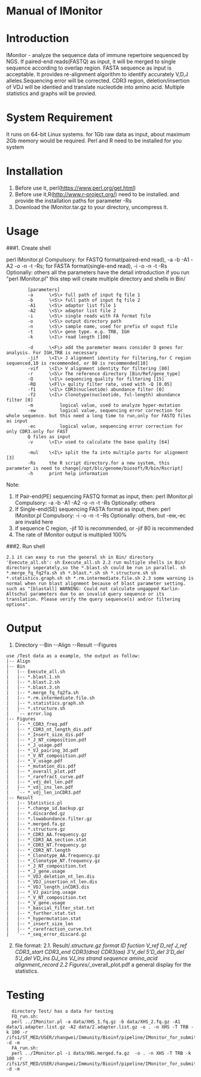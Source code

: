 Manual of IMonitor
=====
# Introduction

IMonitor - analyze the sequence data of immune repertoire sequenced by NGS. If paired-end reads(FASTQ) as input, it will be merged to single sequence according to overlap region. FASTA sequence as input is acceptable. It provides re-alignment algorithm to identify accurately V,D,J alleles.Sequencing error will be corrected. CDR3 region, deletion/insertion of VDJ will be identied and translate nucleotide into amino acid. Multiple statistics and graphs will be provied.

# System Requirement

It runs on 64-bit Linux systems. for 1Gb raw data as input, about maximum 2Gb memory would be required.
Perl and R need to be installed for you system

# Installation

   1. Before use it, perl(https://www.perl.org/get.html)
   2. Before use it,R(http://www.r-project.org/) need to be installed. and provide the installation paths for parameter -Rs
   3. Download the IMonitor.tar.gz to your directory, uncompress it.

# Usage

###1. Create shell
   
   perl IMonitor.pl
        Compulsory: for FASTQ format(paired-end read), -a -b -A1 -A2 -o -n -t -Rs; for FASTA format(single-end read), -i -o -n -t -Rs
        Optionally: others
        all the parameters have the detail introduction if you run "perl IMonitor.pl"
   this step will create multiple directory and shells in Bin/
       
            [parameters]
            -a      \<S\> full path of input fq file 1
            -b      \<S\> full path of input fq file 2
            -A1     \<S\> adaptor list file 1
            -A2     \<S\> adaptor list file 2
            -i      \<S\> single reads with FA format file
            -o      \<S\> output directory path
            -n      \<S\> sample name, used for prefix of ouput file
            -t      \<S\> gene type. e.g. TRB, IGH
            -k      \<I\> read length [100]

            -d      \<F\> add the paremeter means consider D genes for analysis. For IGH,TRB is necessary
            -jif    \<I\> J alignment identity for filtering,for C region sequenced,10 is recommended, or 80 is recommended[10]
            -vif    \<I\> V alignment identity for filtering [80]
            -r      \<S\> The reference directory [Bin/Ref/gene_type]
            -Q      \<I\> sequencing quality for filtering [15]
            -RQ     \<Fl\> qulity filter rate, used with -Q [0.05]
            -f1     \<I\> CDR3(nucleotide) abundance filter [0]
            -f2     \<I\> Clonotype(nucleotide, ful-length) abundance filter [0]
            -m          logical value, used to analyze hyper-mutation
            -ew         logical value, sequencing error correction for whole sequence. but this need a long time to run,only for FASTQ files as input
            -ec         logical value, sequencing error correction for only CDR3.only for FAST
            Q files as input
            -v      \<I\> used to calculate the base quality [64]

            -mul    \<I\> split the fa into multiple parts for alignment [3]
            -Rs     the R script directory.for a new system, this parameter is need to change[/opt/blc/genome/biosoft/R/bin/Rscript]
            -h      print help information

   Note:
   1. If  Pair-end(PE) sequencing FASTQ format as input, then:
      perl IMonitor.pl
      Compulsory: -a -b -A1 -A2 -o -n -t -Rs
      Optionally: others
   2. If Single-end(SE) sequencing FASTA format as input, then:
      perl IMonitor.pl
      Compulsory: -i -o -n -t -Rs
      Optionally: others, but -ew,-ec are invalid here
   3. if sequence C region, -jif 10 is recommended, or -jif 80 is recommended
   4. The rate of IMonitor output is multipled 100%


###2. Run shell
   
   `2.1 it can easy to run the general sh in Bin/ directory 'Execute_all.sh': sh Execute_all.sh
   2.2 run multiple shells in Bin/ directory seperately,so the *.blast.sh could be run in parallel.
            sh *.merge_fq_fq2fa.sh
            sh *.blast.*.sh
            sh *.structure.sh
            sh *.statistics.graph.sh
            sh *.rm.intermediate.file.sh
   2.3 some warning is normal when run blast alignment because of blast parameter setting. such as "[blastall] WARNING: Could not calculate ungapped Karlin-Altschul parameters due to an invalid query sequence or its translation. Please verify the query sequence(s) and/or filtering options".`

# Output

   1. Directory
        --Bin
        --Align
        --Result
        --Figures

    use /Test data as a example, the output as follow:
    |-- Align
    |-- Bin
    |   |-- Execute_all.sh
    |   |-- *.blast.1.sh
    |   |-- *.blast.2.sh
    |   |-- *.blast.3.sh
    |   |-- *.merge_fq_fq2fa.sh
    |   |-- *.rm.intermediate.file.sh
    |   |-- *.statistics.graph.sh
    |   |-- *.structure.sh
    |   `-- error.log
    |-- Figures
    |   |-- *_CDR3_freq.pdf
    |   |-- *_CDR3_nt_length_dis.pdf
    |   |-- *_Insert_size_dis.pdf
    |   |-- *_J_NT_composition.pdf
    |   |-- *_J_usage.pdf
    |   |-- *_VJ_pairing_3d.pdf
    |   |-- *_V_NT_composition.pdf
    |   |-- *_V_usage.pdf
    |   |-- *_mutation_dis.pdf
    |   |-- *_overall_plot.pdf
    |   |-- *_rarefract_curve.pdf
    |   |-- *_vdj_del_len.pdf
    |   |-- *_vdj_ins_len.pdf
    |   `-- *_vdj_len_inCDR3.pdf
    |-- Result
    |   |-- Statistics.pl
    |   |-- *.change_id.backup.gz
    |   |-- *.discarded.gz
    |   |-- *.lowabundance.filter.gz
    |   |-- *.merged.fa.gz
    |   |-- *.structure.gz
    |   |-- *_CDR3_AA.frequency.gz
    |   |-- *_CDR3_AA_section.stat
    |   |-- *_CDR3_NT.frequency.gz
    |   |-- *_CDR3_NT.length
    |   |-- *_Clonotype_AA.frequency.gz
    |   |-- *_Clonotype_NT.frequency.gz
    |   |-- *_J_NT_composition.txt
    |   |-- *_J_gene.usage
    |   |-- *_VDJ_deletion_nt_len.dis
    |   |-- *_VDJ_insertion_nt_len.dis
    |   |-- *_VDJ_length_inCDR3.dis
    |   |-- *_VJ_pairing.usage
    |   |-- *_V_NT_composition.txt
    |   |-- *_V_gene.usage
    |   |-- *_bascial_filter_stat.txt
    |   |-- *_further.stat.txt
    |   |-- *_hypermutation.stat
    |   |-- *_insert_size_len
    |   |-- *_rarefraction_curve.txt
    |   `-- *_seq_error_discard.gz


  2. file format:
        2.1. Result/*.structure.gz format
        ID     fuction V_ref   D_ref   J_ref   CDR3_start      CDR3_end        CDR3(dna)       CDR3(aa)        3'V_del 5'D_del 3'D_del 5'J_del  VD_ins  DJ_ins  VJ_ins  strand  sequence        amino_acid      alignment_record
        2.2 Figures/*_overall_plot.pdf
        a general display for the statistics.

# Testing

      directory Test/ has a data for testing
      FQ_run.sh:
      perl ../IMonitor.pl -a data/XHS_1.fq.gz -b data/XHS_2.fq.gz -A1 data/1.adapter.list.gz -A2 data/2.adapter.list.gz -o . -n XHS -T TRB -k 100 -r /ifs1/ST_MED/USER/zhangwei/Immunity/Bioinf/pipeline/IMonitor_for_submit/Ref/TRB -d -m
      FA_run.sh:
      perl ../IMonitor.pl -i data/XHS.merged.fa.gz  -o . -n XHS -T TRB -k 100 -r /ifs1/ST_MED/USER/zhangwei/Immunity/Bioinf/pipeline/IMonitor_for_submit/Ref/TRB -d -m



